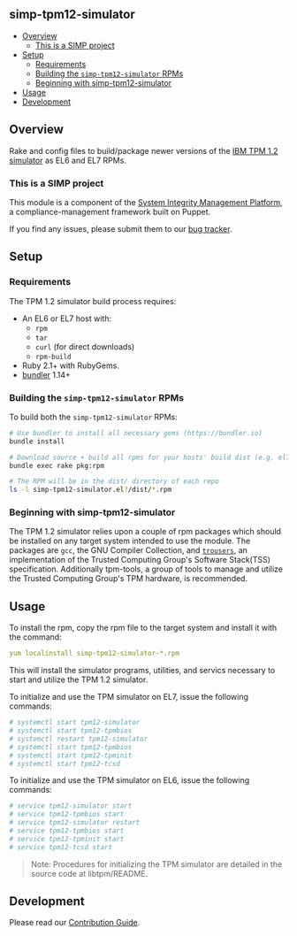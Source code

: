 ## simp-tpm12-simulator

<!-- vim-markdown-toc GFM -->

* [Overview](#overview)
  * [This is a SIMP project](#this-is-a-simp-project)
* [Setup](#setup)
  * [Requirements](#requirements)
  * [Building the `simp-tpm12-simulator` RPMs](#building-the-simp-tpm12-simulator-rpms)
  * [Beginning with simp-tpm12-simulator](#beginning-with-simp-tpm12-simulator)
* [Usage](#usage)
* [Development](#development)

<!-- vim-markdown-toc -->

## Overview

Rake and config files to build/package newer versions of the [IBM TPM 1.2
simulator][ibmswtpm12] as EL6 and EL7 RPMs.

### This is a SIMP project

This module is a component of the [System Integrity Management
Platform][simp], a compliance-management framework built on Puppet.

If you find any issues, please submit them to our [bug tracker][simp-jira].

## Setup

### Requirements

The TPM 1.2 simulator build process requires:

* An EL6 or EL7 host with:
  - `rpm`
  - `tar`
  - `curl` (for direct downloads)
  - `rpm-build`
* Ruby 2.1+ with RubyGems.
* [bundler][bundler] 1.14+


### Building the `simp-tpm12-simulator` RPMs
To build both the `simp-tpm12-simulator` RPMs:

```sh
# Use bundler to install all necessary gems (https://bundler.io)
bundle install

# Download source + build all rpms for your hosts' build dist (e.g. el7, el6)
bundle exec rake pkg:rpm

# The RPM will be in the dist/ directory of each repo
ls -l simp-tpm12-simulator.el?/dist/*.rpm
```

### Beginning with simp-tpm12-simulator

The TPM 1.2 simulator relies upon a couple of rpm packages which should be
installed on any target system intended to use the module. The packages are
`gcc`, the GNU Compiler Collection, and [`trousers`][trousers], an implementation
of the Trusted Computing Group's Software Stack(TSS) specification.  Additionally
tpm-tools, a group of tools to manage and utilize the Trusted Computing
Group's TPM hardware, is recommended.

## Usage

To install the rpm, copy the rpm file to the target system and install it
with the command:

```yaml
yum localinstall simp-tpm12-simulator-*.rpm
```

This will install the simulator programs, utilities, and servics necessary
to start and utilize the TPM 1.2 simulator.

To initialize and use the TPM simulator on EL7, issue the following commands:

```yaml
# systemctl start tpm12-simulator
# systemctl start tpm12-tpmbios
# systemctl restart tpm12-simulator
# systemctl start tpm12-tpmbios
# systemctl start tpm12-tpminit
# systemctl start tpm12-tcsd
```

To initialize and use the TPM simulator on EL6, issue the following commands:

```yaml
# service tpm12-simulator start
# service tpm12-tpmbios start
# service tpm12-simulator restart
# service tpm12-tpmbios start
# service tpm12-tpminit start
# service tpm12-tcsd start
```

> Note: Procedures for initializing the TPM simulator are detailed in the source code at libtpm/README.

## Development

Please read our [Contribution Guide](http://simp-doc.readthedocs.io/en/stable/contributors_guide/index.html).

[bundler]:    https://bundler.io
[simp]:       https://github.com/NationalSecurityAgency/SIMP/
[simp-jira]:  https://simp-project.atlassian.net/
[ibmswtpm12]: https://sourceforge.net/projects/ibmswtpm/
[trousers]:   https://sourceforge.net/projects/trousers/

